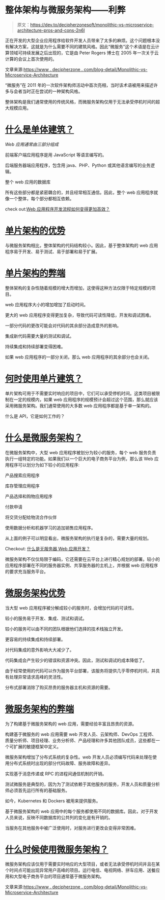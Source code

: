 # 整体架构与微服务架构——利弊

> 原文：<https://dev.to/decipherzonesoft/monolithic-vs-microservice-architecture-pros-and-cons-2n6l>

正在开发的大型企业应用程序给软件开发人员带来了太多的麻烦。这个问题根本没有解决方案，这就是为什么需要不同的建筑风格。因此“微服务”这个术语是在云计算领域可持续发展之后出现的，它是由 Peter Rogers 博士在 2005 年一次关于云计算的会议上首次使用的。

文章来源:[https://www . decipherzone . com/blog-detail/Monolithic-vs-Microservice-Architecture](https://www.decipherzone.com/blog-detail/Monolithic-vs-Microservice-Architecture)

“微服务”在 2011 年的一次软件架构师活动中首次亮相，当时该术语被用来描述许多与会者当时正在尝试的一种架构风格。

整体架构是我们通常使用的传统风格，而微服务架构仅用于无法承受停机时间的超大规模应用。

# [什么是单体建筑？](https://www.decipherzone.com/blog-detail/Monolithic-vs-Microservice-Architecture)

*Web 应用通常由三部分组成*

前端客户端应用程序是用 JavaScript 等语言编写的。

后端服务器端应用程序，包含用 java、PHP、Python 或其他语言编写的业务逻辑。

整个 web 应用的数据库

所有这些部分都是紧密耦合的，并且经常相互通信。因此，整个 web 应用程序就像一个整体，每个部分都相互依赖。

check out:[Web 应用程序开发流程如何变得更加高效？](https://www.decipherzone.com/blog-detail/How-Web-App-Development-Process-is-Becoming-More-Efficient)

# [单片架构的优势](https://www.decipherzone.com/blog-detail/Monolithic-vs-Microservice-Architecture)

与微服务架构相比，整体架构的代码结构较小。因此，基于整体架构的 web 应用程序易于开发、易于测试、易于部署和易于扩展。

# [单片架构的弊端](https://www.decipherzone.com/blog-detail/Monolithic-vs-Microservice-Architecture)

整体架构的复杂性随着规模的增大而增加，这使得这种方法仅限于特定规模的项目。

web 应用程序大小的增加增加了启动时间。

更大的 web 应用程序变得更加复杂，导致代码可读性降低，开发和调试困难。

一部分代码的更改可能会对代码的其余部分造成意外的影响。

集成新代码需要大量的测试和调试。

持续集成和持续部署变得困难。

如果 web 应用程序的一部分关闭，那么 web 应用程序的其余部分也会关闭。

# [何时使用单片建筑？](https://www.decipherzone.com/blog-detail/Monolithic-vs-Microservice-Architecture)

单片架构可用于不需要实时响应的项目中，它们可以承受停机时间。这类项目被限制在一定的规模内，如果 web 应用程序的规模预计会超过这个范围，那么就应该采用微服务架构。我们通常使用的大多数 web 应用程序都是基于单一架构的。

什么是 API，它是如何工作的？

# [什么是微服务架构？](https://www.decipherzone.com/blog-detail/Monolithic-vs-Microservice-Architecture)

在微服务架构中，大型 web 应用程序被划分为较小的服务，每个 web 服务负责执行一组特定的功能。如果我们以一个巨大的电子商务平台为例，那么该 Web 应用程序可以划分为如下较小的应用程序:

产品搜索应用程序

库存管理应用程序

产品选择和购物应用程序

付款申请

将交货分配给物流合作伙伴

使用数据分析和机器学习的追加销售应用程序。

从上面的例子可以明显看出，微服务架构的执行是复杂的，需要大量的规划。

Checkout: [什么是无服务器 Web 应用开发？](https://www.decipherzone.com/blog-detail/What-is-serverless-web-application-development)

微服务架构不仅仅局限于编码，它还需要在云平台上进行精心规划的部署。较小的应用程序部署在不同的服务器实例、共享服务器的主机上，并根据 web 应用程序的要求充当服务平台。

# [微服务架构优势](https://www.decipherzone.com/blog-detail/Monolithic-vs-Microservice-Architecture)

当大型 web 应用程序被分解成较小的服务时，会增加代码的可读性。

较小的服务易于开发、集成、测试和调试。

较小的服务可以由不同的团队根据他们选择的技术栈独立开发。

更容易的持续集成和持续部署。

对代码集成的意外影响大大减少了。

代码集成会产生较少的错误和资源冲突。因此，测试和调试的成本降低了。

由于经常使用的代码可以作为服务平台部署，该服务将提供几乎零停机时间，并具有处理异常请求高峰的灵活性。

分布式部署消除了购买昂贵的服务器主机和资源的需要。

# [微服务架构的弊端](https://www.decipherzone.com/blog-detail/Monolithic-vs-Microservice-Architecture)

为了构建基于微服务架构的 web 应用，需要经验丰富且昂贵的资源。

构建基于微服务的 web 应用需要 web 开发人员、云架构师、DevOps 工程师、质量分析师、项目经理、业务分析师、产品经理和许多其他团队成员，这些都在一个可扩展的敏捷框架中定义。

微服务架构增加了分布式系统的复杂性。web 开发人员必须编写代码来处理在使用分布式系统时出现的部分代码故障、服务故障和差异。

实现基于消息传递或 RPC 的进程间通信机制的开销。

测试微服务是典型的，因为为了测试依赖于其他服务的服务，开发人员和质量分析师必须首先运行所有的基础服务。

如今，Kubernetes 和 Dockers 被用来提供服务。

基于微服务架构的 web 应用中的每个服务都使用不同的数据库。因此，对于开发人员来说，反映不同数据库的公共列的变化是有开销的。

当服务在其他服务中被广泛使用时，对服务进行更改会变得非常困难。

# [什么时候使用微服务架构？](https://www.decipherzone.com/blog-detail/Monolithic-vs-Microservice-Architecture)

微服务架构应该仅用于需要实时响应的大型项目，或者无法承受停机时间并且在某个时间点可能出现异常用户高峰的项目。运行电信、电视网络、拼车应用、送餐应用和大型电子商务平台的项目通常基于微服务架构。

文章来源:[https://www . decipherzone . com/blog-detail/Monolithic-vs-Microservice-Architecture](https://www.decipherzone.com/blog-detail/Monolithic-vs-Microservice-Architecture)